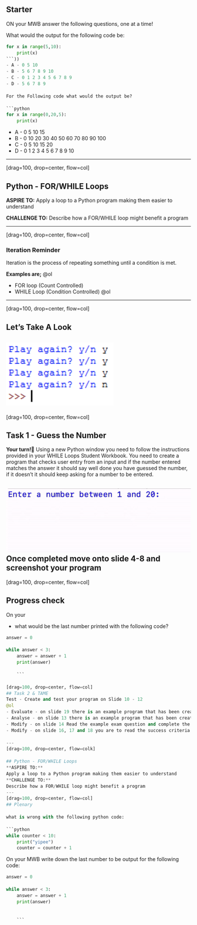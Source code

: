## Starter

ON your MWB answer the following questions, one at a time!

What would the output for the following code be:

```python
for x in range(5,10):
    print(x)
```))
- A - 0 5 10
- B - 5 6 7 8 9 10
- C - 0 1 2 3 4 5 6 7 8 9
- D - 5 6 7 8 9 

For the Following code what would the output be?

```python
for x in range(0,20,5):
    print(x)
```

- A - 0 5 10 15
- B - 0 10 20 30 40 50 60 70 80 90 100
- C - 0 5 10 15 20
- D - 0 1 2 3 4 5 6 7 8 9 10


---
[drag=100, drop=center, flow=col]
## Python - FOR/WHILE Loops
**ASPIRE TO:** 
Apply a loop to a Python program making them easier to understand

**CHALLENGE TO:** 
Describe how a FOR/WHILE loop might benefit a program


---
[drag=100, drop=center, flow=col]
### Iteration Reminder
Iteration is the process of repeating something until a condition is met. 

**Examples are;**
@ol
- FOR loop (Count Controlled)
- WHILE Loop (Condition Controlled)
@ol

---
[drag=100, drop=center, flow=col]

## Let’s Take A Look



![](assets/img/pythonLoops/while.png)
---
[drag=100, drop=center, flow=col]
## Task 1 - Guess the Number

**Your turn!🎉**
Using a new Python window you need to follow the instructions provided in your WHILE Loops Student Workbook.
You need to create a program that checks user entry from an input and if the number entered matches the answer it should say well done you have guessed the number, if it doesn’t it should keep asking for a number to be entered.

![](assets/img/pythonLoops/task.gif)
Once completed move onto slide 4-8 and screenshot your program
---

[drag=100, drop=center, flow=col]

## Progress check

On your

- what would be the last number printed with the following code?

```python
answer = 0

while answer < 3:
    answer = answer + 1
    print(answer)
    
	```

[drag=100, drop=center, flow=col]
## Task 2 & TAME
Test - Create and test your program on Slide 10 - 12
@ol
- Evaluate - on slide 19 there is an example program that has been created for you. You should answer the question.
- Analyse - on slide 13 there is an example program that has been created for you. You should answer the question based on what you see in the code.
- Modify - on slide 14 Read the example exam question and complete the trace table.
- Modify - on slide 16, 17 and 18 you are to read the success criteria and make the program work as it should

---
[drag=100, drop=center, flow=colk]

## Python - FOR/WHILE Loops
**ASPIRE TO:** 
Apply a loop to a Python program making them easier to understand
**CHALLENGE TO:** 
Describe how a FOR/WHILE loop might benefit a program
---
[drag=100, drop=center, flow=col]
## Plenary

what is wrong with the following python code:

```python
while counter < 10:
	print("yipee")
	counter = counter + 1
```



On your MWB write down the last number to be output for the following code:

```python
answer = 0

while answer < 3:
    answer = answer + 1
    print(answer)
    

	```
